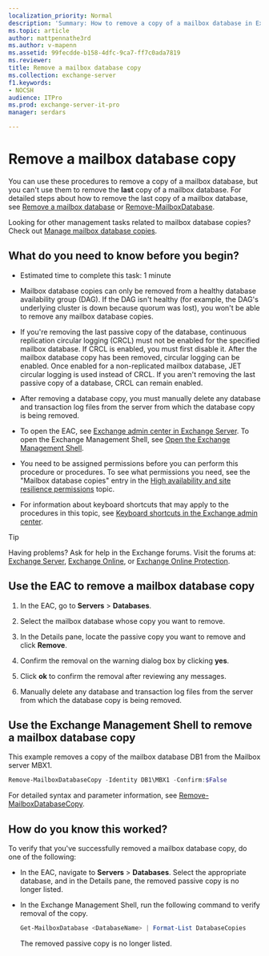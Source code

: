 ```yaml
---
localization_priority: Normal
description: 'Summary: How to remove a copy of a mailbox database in Exchange Server 2016 or Exchange Server 2019.'
ms.topic: article
author: mattpennathe3rd
ms.author: v-mapenn
ms.assetid: 99fecdde-b158-4dfc-9ca7-ff7c0ada7819
ms.reviewer:
title: Remove a mailbox database copy
ms.collection: exchange-server
f1.keywords:
- NOCSH
audience: ITPro
ms.prod: exchange-server-it-pro
manager: serdars

---
```


# Remove a mailbox database copy

You can use these procedures to remove a copy of a mailbox database, but you can't use them to remove the **last** copy of a mailbox database. For detailed steps about how to remove the last copy of a mailbox database, see [Remove a mailbox database](../../architecture/mailbox-servers/manage-databases.md#remove-a-mailbox-database) or [Remove-MailboxDatabase](https://docs.microsoft.com/powershell/module/exchange/remove-mailboxdatabase).

Looking for other management tasks related to mailbox database copies? Check out [Manage mailbox database copies](manage-database-copies.md).

## What do you need to know before you begin?

- Estimated time to complete this task: 1 minute

- Mailbox database copies can only be removed from a healthy database availability group (DAG). If the DAG isn't healthy (for example, the DAG's underlying cluster is down because quorum was lost), you won't be able to remove any mailbox database copies.

- If you're removing the last passive copy of the database, continuous replication circular logging (CRCL) must not be enabled for the specified mailbox database. If CRCL is enabled, you must first disable it. After the mailbox database copy has been removed, circular logging can be enabled. Once enabled for a non-replicated mailbox database, JET circular logging is used instead of CRCL. If you aren't removing the last passive copy of a database, CRCL can remain enabled.

- After removing a database copy, you must manually delete any database and transaction log files from the server from which the database copy is being removed.

- To open the EAC, see [Exchange admin center in Exchange Server](../../architecture/client-access/exchange-admin-center.md). To open the Exchange Management Shell, see [Open the Exchange Management Shell](https://docs.microsoft.com/powershell/exchange/exchange-server/open-the-exchange-management-shell).

- You need to be assigned permissions before you can perform this procedure or procedures. To see what permissions you need, see the "Mailbox database copies" entry in the [High availability and site resilience permissions](../../permissions/feature-permissions/ha-permissions.md) topic.

- For information about keyboard shortcuts that may apply to the procedures in this topic, see [Keyboard shortcuts in the Exchange admin center](../../about-documentation/exchange-admin-center-keyboard-shortcuts.md).

> [!TIP]
> Having problems? Ask for help in the Exchange forums. Visit the forums at: [Exchange Server](https://go.microsoft.com/fwlink/p/?linkId=60612), [Exchange Online](https://go.microsoft.com/fwlink/p/?linkId=267542), or [Exchange Online Protection](https://go.microsoft.com/fwlink/p/?linkId=285351).

## Use the EAC to remove a mailbox database copy

1. In the EAC, go to **Servers** \> **Databases**.

2. Select the mailbox database whose copy you want to remove.

3. In the Details pane, locate the passive copy you want to remove and click **Remove**.

4. Confirm the removal on the warning dialog box by clicking **yes**.

5. Click **ok** to confirm the removal after reviewing any messages.

6. Manually delete any database and transaction log files from the server from which the database copy is being removed.

## Use the Exchange Management Shell to remove a mailbox database copy

This example removes a copy of the mailbox database DB1 from the Mailbox server MBX1.

```powershell
Remove-MailboxDatabaseCopy -Identity DB1\MBX1 -Confirm:$False
```

For detailed syntax and parameter information, see [Remove-MailboxDatabaseCopy](https://docs.microsoft.com/powershell/module/exchange/remove-mailboxdatabasecopy).

## How do you know this worked?

To verify that you've successfully removed a mailbox database copy, do one of the following:

- In the EAC, navigate to **Servers** \> **Databases**. Select the appropriate database, and in the Details pane, the removed passive copy is no longer listed.

- In the Exchange Management Shell, run the following command to verify removal of the copy.

  ```powershell
  Get-MailboxDatabase <DatabaseName> | Format-List DatabaseCopies
  ```

    The removed passive copy is no longer listed.
